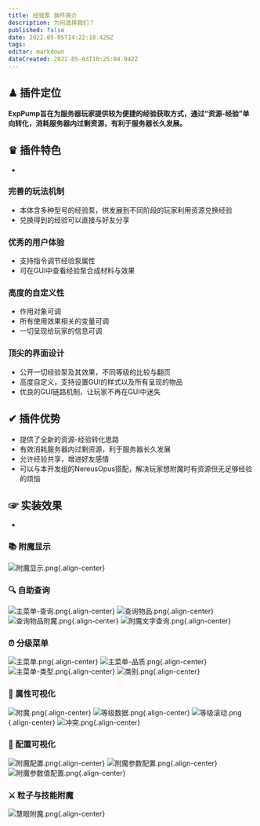 ```yaml
---
title: 经验泵 插件简介
description: 为何选择我们？
published: false
date: 2022-05-05T14:22:18.425Z
tags: 
editor: markdown
dateCreated: 2022-05-03T10:25:04.942Z
---
```



## ♟ 插件定位
**ExpPump旨在为服务器玩家提供较为便捷的经验获取方式，通过“资源-经验”单向转化，消耗服务器内过剩资源，有利于服务器长久发展。**

## ♛ 插件特色
-
### 完善的玩法机制
- 本体含多种型号的经验泵，供发展到不同阶段的玩家利用资源兑换经验
- 兑换得到的经验可以直接与好友分享
### 优秀的用户体验
- 支持指令调节经验泵属性
- 可在GUI中查看经验泵合成材料与效果
### 高度的自定义性
- 作用对象可调
- 所有使用效果相关的变量可调
- 一切呈现给玩家的信息可调
### 顶尖的界面设计
- 公开一切经验泵及其效果，不同等级的比较与翻页
- 高度自定义，支持设置GUI的样式以及所有呈现的物品
- 优良的GUI链路机制，让玩家不再在GUI中迷失
## ✔ 插件优势
- 提供了全新的资源-经验转化思路
- 有效消耗服务器内过剩资源，利于服务器长久发展
- 允许经验共享，增进好友感情
- 可以与本开发组的NereusOpus搭配，解决玩家想附魔时有资源但无足够经验的烦恼

## ☞ 实装效果
- 
### 📚 附魔显示
![附魔显示.png](/nereusopus/简介/附魔显示.png){.align-center}
### 🔍 自助查询
![主菜单-查询.png](/nereusopus/简介/主菜单-查询.png){.align-center}
![查询物品.png](/nereusopus/简介/查询物品.png){.align-center}
![查询物品附魔.png](/nereusopus/简介/查询物品附魔.png){.align-center}
![附魔文字查询.png](/nereusopus/简介/附魔文字查询.png){.align-center}
### ⏰ 分级菜单
![主菜单.png](/nereusopus/简介/主菜单.png){.align-center}
![主菜单-品质.png](/nereusopus/简介/主菜单-品质.png){.align-center}
![主菜单-类型.png](/nereusopus/简介/主菜单-类型.png){.align-center}
![类别.png](/nereusopus/简介/类别.png){.align-center}
### 📁 属性可视化
![附魔.png](/nereusopus/简介/附魔.png){.align-center}
![等级数据.png](/nereusopus/简介/等级数据.png){.align-center}
![等级滚动.png](/nereusopus/简介/等级滚动.png){.align-center}
![冲突.png](/nereusopus/简介/冲突.png){.align-center}
### 🔧 配置可视化
![附魔配置.png](/nereusopus/简介/附魔配置.png){.align-center}
![附魔参数配置.png](/nereusopus/简介/附魔参数配置.png){.align-center}
![附魔参数值配置.png](/nereusopus/简介/附魔参数值配置.png){.align-center}
### ⚔️ 粒子与技能附魔
![慧眼附魔.png](/nereusopus/简介/慧眼附魔.png){.align-center}